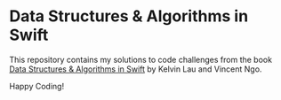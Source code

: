 # Data Structures & Algorithms in Swift

This repository contains my solutions to code challenges from the book [Data Structures & Algorithms in Swift](https://www.kodeco.com/books/data-structures-algorithms-in-swift) by Kelvin Lau and Vincent Ngo.

Happy Coding!
